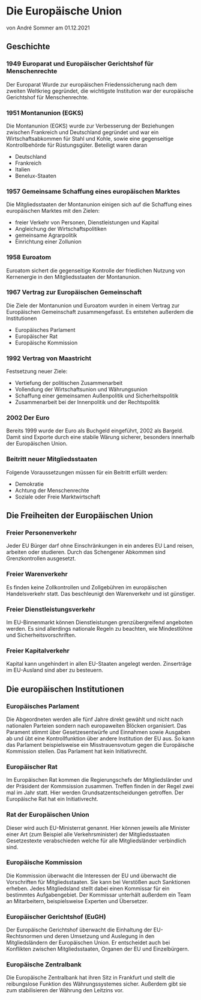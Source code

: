 # Die Europäische Union
von André Sommer am 01.12.2021

## Geschichte

### 1949 Europarat und Europäischer Gerichtshof für Menschenrechte
Der Europarat Wurde zur europäischen Friedenssicherung nach dem zweiten Weltkrieg gegründet, die wichtigste Institution war der europäische Gerichtshof für Menschenrechte.

### 1951 Montanunion (EGKS)
Die Montanunion (EGKS) wurde zur Verbesserung der Beziehungen zwischen Frankreich und Deutschland gegründet und war ein Wirtschaftsabkommen für Stahl und Kohle, sowie eine gegenseitige Kontrollbehörde für Rüstungsgüter. Beteiligt waren daran
- Deutschland
- Frankreich
- Italien
- Benelux-Staaten

### 1957 Gemeinsame Schaffung eines europäischen Marktes
Die Mitgliedsstaaten der Montanunion einigen sich auf die Schaffung eines europäischen Marktes mit den Zielen:
- freier Verkehr von Personen, Dienstleistungen und Kapital
- Angleichung der Wirtschaftspolitiken
- gemeinsame Agrarpolitik
- Einrichtung einer Zollunion

### 1958 Euroatom
Euroatom sichert die gegenseitige Kontrolle der friedlichen Nutzung von Kernenergie in den Mitgliedsstaaten der Montanunion.

### 1967 Vertrag zur Europäischen Gemeinschaft
Die Ziele der Montanunion und Euroatom wurden in einem Vertrag zur Europäischen Gemeinschaft zusammengefasst. Es entstehen außerdem die Institutionen
- Europäisches Parlament
- Europäischer Rat
- Europäische Kommission

### 1992 Vertrag von Maastricht
Festsetzung neuer Ziele:
- Vertiefung der politischen Zusammenarbeit
- Vollendung der Wirtschaftsunion und Währungsunion
- Schaffung einer gemeinsamen Außenpolitik und Sicherheitspolitik
- Zusammenarbeit bei der Innenpolitik und der Rechtspolitik

### 2002 Der Euro
Bereits 1999 wurde der Euro als Buchgeld eingeführt, 2002 als Bargeld. Damit sind Exporte durch eine stabile Wärung sicherer, besonders innerhalb der Europäischen Union.

### Beitritt neuer Mitgliedsstaaten
Folgende Voraussetzungen müssen für ein Beitritt erfüllt werden:
- Demokratie
- Achtung der Menschenrechte
- Soziale oder Freie Marktwirtschaft

## Die Freiheiten der Europäischen Union

### Freier Personenverkehr
Jeder EU Bürger darf ohne Einschränkungen in ein anderes EU Land reisen, arbeiten oder studieren. Durch das Schengener Abkommen sind Grenzkontrollen ausgesetzt.

### Freier Warenverkehr
Es finden keine Zollkontrollen und Zollgebühren im europäischen Handelsverkehr statt. Das beschleunigt den Warenverkehr und ist günstiger.

### Freier Dienstleistungsverkehr
Im EU-Binnenmarkt können Dienstleistungen grenzübergreifend angeboten werden. Es sind allerdings nationale  Regeln zu beachten, wie Mindestlöhne und Sicherheitsvorschriften.

### Freier Kapitalverkehr
Kapital kann ungehindert in allen EU-Staaten angelegt werden. Zinserträge im EU-Ausland sind aber zu besteuern.

## Die europäischen Institutionen

### Europäisches Parlament
Die Abgeordneten werden alle fünf Jahre direkt gewählt und nicht nach nationalen Parteien sondern nach europaweiten Blöcken organisiert. Das Parament stimmt über Gesetzesentwürfe und Einnahmen sowie Ausgaben ab und übt eine Kontrollfunktion über andere Institution der EU aus. So kann das Parlament beispielsweise ein Misstrauensvotum gegen die Europäische Kommission stellen. Das Parlament hat kein Initiativrecht.

### Europäischer Rat
Im Europäischen Rat kommen die Regierungschefs der Mitgliedsländer und der Präsident der Kommsission zusammen. Treffen finden in der Regel zwei mal im Jahr statt. Hier werden Grundsatzentscheidungen getroffen. Der Europäische Rat hat ein Initiativrecht.

### Rat der Europäischen Union
Dieser wird auch EU-Ministerrat genannt. Hier können jeweils alle Minister einer Art (zum Beispiel alle Verkehrsminister) der Mitgliedsstaaten Gesetzestexte verabschieden welche für alle Mitgliedsländer verbindlich sind.

### Europäische Kommission
Die Kommission überwacht die Interessen der EU und überwacht die Vorschriften für Mitgliedsstaaten. Sie kann bei Verstößen auch Sanktionen erheben. Jedes Mitgliedsland stellt dabei einen Kommissar für ein bestimmtes Aufgabengebiet. Der Kommissar unterhält außerdem ein Team an Mitarbeitern, beispielsweise Experten und Übersetzer.

### Europäischer Gerichtshof (EuGH)
Der Europäische Gerichtshof überwacht die Einhaltung der EU-Rechtsnormen und deren Umsetzung und Auslegung in den Mitgliedsländern der Europäischen Union. Er entscheidet auch bei Konflikten zwischen Mitgliedsstaaten, Organen der EU und Einzelbürgern.

### Europäische Zentralbank
Die Europäische Zentralbank hat ihren Sitz in Frankfurt und stellt die reibungslose Funktion des Währungssystemes sicher. Außerdem gibt sie zum stabilisieren der Währung den Leitzins vor.